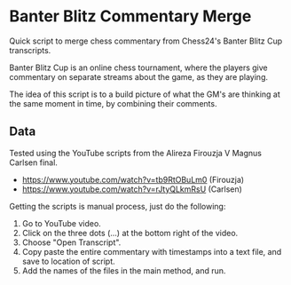 # Banter Blitz Commentary Merge

Quick script to merge chess commentary from Chess24's Banter Blitz Cup transcripts.

Banter Blitz Cup is an online chess tournament, where the players give commentary on separate
streams about the game, as they are playing.

The idea of this script is to a build picture of what the GM's are thinking at the same moment in time,
by combining their comments.

## Data

Tested using the YouTube scripts from the Alireza Firouzja V Magnus Carlsen final.

- https://www.youtube.com/watch?v=tb9RtOBuLm0 (Firouzja)
- https://www.youtube.com/watch?v=rJtyQLkmRsU (Carlsen)

Getting the scripts is manual process, just do the following:

1. Go to YouTube video.
2. Click on the three dots (...) at the bottom right of the video.
3. Choose "Open Transcript".
4. Copy paste the entire commentary with timestamps into a text file, and save to location of script.
5. Add the names of the files in the main method, and run.


